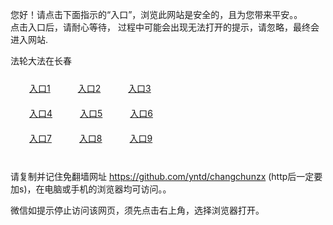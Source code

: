 您好！请点击下面指示的“入口”，浏览此网站是安全的，且为您带来平安。。 <br/>
点击入口后，请耐心等待， 过程中可能会出现无法打开的提示，请忽略，最终会进入网站. </br>

法轮大法在长春<br/>
<div style="padding:10px"><a style="margin:20px" target="_blank" href="https://d3kmr9lv4dxt1r.cloudfront.net/2Qpsp?okedcpo" id="ccLink1" rel="nofollow">入口1</a> <a target="_blank" style="margin:20px" href="https://d1zbq6g5j0j77z.cloudfront.net/2Qpsp?flfdtj" id="ccLink2" rel="nofollow">入口2</a> <a style="margin:20px" target="_blank" href="https://d238au0rq7y0t8.cloudfront.net/2Qpsp?warrkazu" id="ccLink3" rel="nofollow">入口3</a></div>

<div style="padding:10px" ><a style="margin:20px" target="_blank" href="https://d3kmr9lv4dxt1r.cloudfront.net/2Qpsp?okedcpo" id="ccLink4" rel="nofollow">入口4</a> <a style="margin:20px" href="https://d1zbq6g5j0j77z.cloudfront.net/2Qpsp?flfdtj" target="_blank" id="ccLink5" rel="nofollow">入口5</a> <a style="margin:20px" href="https://d238au0rq7y0t8.cloudfront.net/2Qpsp?warrkazu" target="_blank" id="ccLink6" rel="nofollow">入口6</a></div>

<div style="padding:10px"><a style="margin:20px" target="_blank" href="https://d3kmr9lv4dxt1r.cloudfront.net/2Qpsp?okedcpo" id="ccLink7" rel="nofollow">入口7</a> <a style="margin:20px" href="https://d1zbq6g5j0j77z.cloudfront.net/2Qpsp?flfdtj" target="_blank" id="ccLink8" rel="nofollow">入口8</a> <a style="margin:20px" target="_blank" href="https://d238au0rq7y0t8.cloudfront.net/2Qpsp?warrkazu" id="ccLink9" rel="nofollow">入口9</a></div>

<br/>



请复制并记住免翻墙网址 https://github.com/yntd/changchunzx (http后一定要加s)，在电脑或手机的浏览器均可访问。。<br/>

微信如提示停止访问该网页，须先点击右上角，选择浏览器打开。
